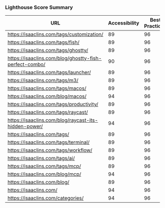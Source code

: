 ### Lighthouse Score Summary
| URL | Accessibility | Best Practices | Performance | SEO |
|-----|---------------|----------------|-------------|-----|
| https://isaaclins.com/tags/customization/ | 89 | 96 | 100 | 90 |
| https://isaaclins.com/tags/fish/ | 89 | 96 | 100 | 90 |
| https://isaaclins.com/tags/ghostty/ | 89 | 96 | 100 | 90 |
| https://isaaclins.com/blog/ghostty-fish-perfect-combo/ | 90 | 96 | 76 | 100 |
| https://isaaclins.com/tags/launcher/ | 89 | 96 | 100 | 90 |
| https://isaaclins.com/tags/m3/ | 89 | 96 | 100 | 90 |
| https://isaaclins.com/tags/macos/ | 89 | 96 | 100 | 90 |
| https://isaaclins.com/blog/macos/ | 94 | 96 | 100 | 100 |
| https://isaaclins.com/tags/productivity/ | 89 | 96 | 100 | 90 |
| https://isaaclins.com/tags/raycast/ | 89 | 96 | 100 | 90 |
| https://isaaclins.com/blog/raycast-its-hidden-power/ | 94 | 96 | 90 | 100 |
| https://isaaclins.com/tags/ | 89 | 96 | 100 | 90 |
| https://isaaclins.com/tags/terminal/ | 89 | 96 | 100 | 90 |
| https://isaaclins.com/tags/workflow/ | 89 | 96 | 100 | 90 |
| https://isaaclins.com/tags/ai/ | 89 | 96 | 100 | 90 |
| https://isaaclins.com/tags/mcp/ | 89 | 96 | 100 | 90 |
| https://isaaclins.com/blog/mcp/ | 94 | 96 | 100 | 100 |
| https://isaaclins.com/blog/ | 89 | 96 | 100 | 90 |
| https://isaaclins.com/ | 94 | 96 | 100 | 80 |
| https://isaaclins.com/categories/ | 94 | 96 | 100 | 90 |

